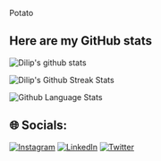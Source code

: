 Potato

## Here are my GitHub stats

<p style="min-width:320px;width:50%">
<img src="https://github-readme-stats-rbsfoqutz-dlppdl.vercel.app/api?username=sanjipun&show_icons=true&theme=vision-friendly-dark&count_private=true" alt="Dilip's github stats" />
</p>
<p style="min-width:320px;width:50%">
<img src="https://github-readme-streak-stats.herokuapp.com?user=sanjipun&theme=vision-friendly-dark&hide_border=true" alt="Dilip's Github Streak Stats" />
</p>
<p style="min-width:320px;width:50%">
<img src="https://github-readme-stats-rbsfoqutz-dlppdl.vercel.app/api/top-langs/?username=sanjipun&layout=compact&theme=vision-friendly-dark" alt="Github Language Stats">
</p>

## 🌐 Socials:
[![Instagram](https://img.shields.io/badge/Instagram-%23E4405F.svg?logo=Instagram&logoColor=white)](https://instagram.com/sanjipun24) [![LinkedIn](https://img.shields.io/badge/LinkedIn-%230077B5.svg?logo=linkedin&logoColor=white)](https://linkedin.com/in/sanji-pun) [![Twitter](https://img.shields.io/badge/Twitter-%231DA1F2.svg?logo=Twitter&logoColor=white)](https://twitter.com/sopcil) 
